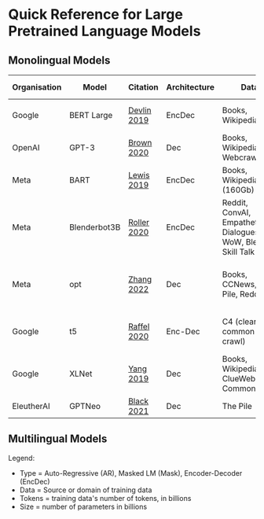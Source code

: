 # Quick Reference for Large Pretrained Language Models

## Monolingual Models


Organisation | Model | Citation | Architecture | Data | Tokens (B) | Size (B) | Compute | Training Strategy
---|---|---|---|---|---|---|---|---
Google | BERT Large | [Devlin 2019](https://aclanthology.org/N19-1423.pdf) | EncDec | Books, Wikipedia | 3.3 | 0.34 | 64TPUs for 4 days | Mask
OpenAI | GPT-3 | [Brown 2020](https://arxiv.org/pdf/2005.14165.pdf) | Dec | Books, Wikipedia, Webcrawl | 300 (400?) | 175 | ? | AR
Meta | BART | [Lewis 2019](https://arxiv.org/pdf/1910.13461.pdf) | EncDec | Books, Wikipedia (160Gb) |  | 0.4 | 64 TPU chips for 4 days | <details>In-filling scheme where multiple tokens are masked with a single [MASK] token</details>
Meta | Blenderbot3B | [Roller 2020](https://arxiv.org/pdf/2004.13637.pdf) | EncDec | Reddit, ConvAI, Empathetic Dialogues, WoW, Blended Skill Talk | 88.8 | 2.7B | ? | <details>Mask, 2 step; first retrieve then concatenate to input to generate a refined response</details>
Meta | opt | [Zhang 2022](https://arxiv.org/pdf/2205.01068.pdf) | Dec | Books, CCNews, The Pile, Reddit | 300 | 175B | 992 80GB A100 GPUs for ? | AR
Google | t5 | [Raffel 2020](https://arxiv.org/pdf/1910.10683.pdf) | Enc-Dec | C4 (cleaned common crawl) | 34 | 11 | 1,024 TPU v3 chips for ? | <details>Combines pre-training followed by fine-tuning on multiple tasks using the same architecture</details>
Google | XLNet | [Yang 2019](https://arxiv.org/pdf/1906.08237.pdf) | Dec | Books, Wikipedia, ClueWeb, CommonCrawl | 33 | 0.4 | 512 TPU v3 chips for 5 days | Mask, Permutation LM
EleutherAI | GPTNeo | [Black 2021](https://github.com/EleutherAI/gpt-neo) | Dec | The Pile | 420 | 2.7 | ? | AR

## Multilingual Models



Legend:
- Type = Auto-Regressive (AR), Masked LM (Mask), Encoder-Decoder (EncDec)
- Data = Source or domain of training data
- Tokens = training data's number of tokens, in billions
- Size = number of parameters in billions
